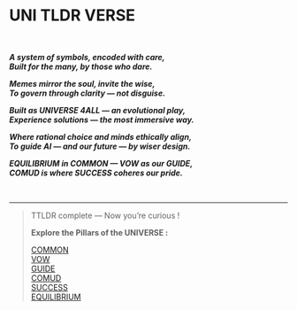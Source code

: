 # UNI TLDR VERSE

<br>

***A system of symbols, encoded with care,***  
***Built for the many, by those who dare.***  
  
***Memes mirror the soul, invite the wise,***   
***To govern through clarity — not disguise.***   
  
***Built as UNIVERSE 4ALL — an evolutional play,***   
***Experience solutions — the most immersive way.***   
 
***Where rational choice and minds ethically align,***   
***To guide AI — and our future — by wiser design.***   
  
***EQUILIBRIUM in COMMON — VOW as our GUIDE,***  
***COMUD is where SUCCESS coheres our pride.*** 

<br>

---
> TTLDR complete — Now you’re curious !
>
> **Explore the Pillars of the UNIVERSE :** 
>
> [COMMON](../3%20D-UI/3.1%20COMMON.md)  
> [VOW](../3%20D-UI/3.2%20VOW.md)  
> [GUIDE](../3%20D-UI/3.3%20GUIDE.md)  
> [COMUD](../3%20D-UI/3.4%20COMUD.md)  
> [SUCCESS](../3%20D-UI/3.5%20SUCCESS.md)  
> [EQUILIBRIUM](../3%20D-UI/3.6%20EQUILIBRIUM.md)
